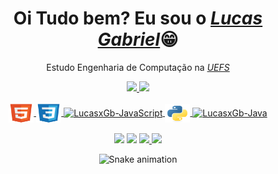   <h1 align="center">Oi Tudo bem? Eu sou o <a href="https://github.com/lucasxgb/"><i>Lucas Gabriel</i></a>😁</h1>
  <p align="center">Estudo Engenharia de Computação na <a href="https://www.uefs.br/"><i>UEFS</i></a>

  <div align="center">
    <a href="https://github.com/lucasxgb">
    <img height="160em" src="https://github-readme-stats.vercel.app/api?username=lucasxgb&show_icons=true&theme=react&include_all_commits=true&count_private=true"/>
    <img height="140em" src="https://github-readme-stats.vercel.app/api/top-langs/?username=lucasxgb&layout=compact&langs_count=7&theme=react"/> 
   </div>


<div align="center">
  
  <div style="display: inline_block"><br>
    <img align="center" alt="LucasxGb-HTML" height="30" width="40" src="https://raw.githubusercontent.com/devicons/devicon/master/icons/html5/html5-original.svg">
    <img align="center" alt="LucasxGb-CSS" height="30" width="40" src="https://raw.githubusercontent.com/devicons/devicon/master/icons/css3/css3-original.svg">
     <img align="center" alt="LucasxGb-JavaScript" height="30" width="40" src="https://cdn.jsdelivr.net/gh/devicons/devicon/icons/javascript/javascript-plain.svg">
    <img align="center" alt="LucasxGb-Python" height="30" width="40" src="https://raw.githubusercontent.com/devicons/devicon/master/icons/python/python-original.svg">
    <img align="center" alt="LucasxGb-Java" height="30" width="40" src="https://cdn.jsdelivr.net/gh/devicons/devicon/icons/java/java-original.svg">
  </div>
</div>
  
 <br>
<div align="center">
  <a href="https://www.youtube.com/channel/UCBuwLCe7Vn1FVjbykO2NP0w" target="_blank"><img src="https://img.shields.io/badge/YouTube-FF0000?style=for-the-badge&logo=youtube&logoColor=white" target="_blank"></a>
  <a href="https://www.instagram.com/gabriel.mxt/" target="_blank"><img src="https://img.shields.io/badge/-Instagram-%23E4405F?style=for-the-badge&logo=instagram&logoColor=white" target="_blank"></a>
  <a href="https://discord.gg/8UZ6qpjhpx" target="_blank"><img src="https://img.shields.io/badge/Discord-7289DA?style=for-the-badge&logo=discord&logoColor=white" target="_blank">   </a> 
  <a href = "mailto:lgabriel1607@gmail.com"><img src="https://img.shields.io/badge/-Gmail-%23333?style=for-the-badge&logo=gmail&logoColor=white" target="_blank"></a>
  
   ![Snake animation](https://github.com/lucasxgb/lucasxgb/blob/output/github-contribution-grid-snake.svg)
</div>
